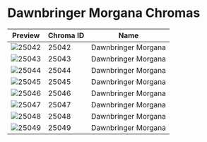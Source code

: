 # Dawnbringer Morgana Chromas



| Preview | Chroma ID | Name |
|---------|-----------|------|
| ![25042](https://raw.communitydragon.org/latest/plugins/rcp-be-lol-game-data/global/default/v1/champion-chroma-images/25/25042.png) | 25042 | Dawnbringer Morgana |
| ![25043](https://raw.communitydragon.org/latest/plugins/rcp-be-lol-game-data/global/default/v1/champion-chroma-images/25/25043.png) | 25043 | Dawnbringer Morgana |
| ![25044](https://raw.communitydragon.org/latest/plugins/rcp-be-lol-game-data/global/default/v1/champion-chroma-images/25/25044.png) | 25044 | Dawnbringer Morgana |
| ![25045](https://raw.communitydragon.org/latest/plugins/rcp-be-lol-game-data/global/default/v1/champion-chroma-images/25/25045.png) | 25045 | Dawnbringer Morgana |
| ![25046](https://raw.communitydragon.org/latest/plugins/rcp-be-lol-game-data/global/default/v1/champion-chroma-images/25/25046.png) | 25046 | Dawnbringer Morgana |
| ![25047](https://raw.communitydragon.org/latest/plugins/rcp-be-lol-game-data/global/default/v1/champion-chroma-images/25/25047.png) | 25047 | Dawnbringer Morgana |
| ![25048](https://raw.communitydragon.org/latest/plugins/rcp-be-lol-game-data/global/default/v1/champion-chroma-images/25/25048.png) | 25048 | Dawnbringer Morgana |
| ![25049](https://raw.communitydragon.org/latest/plugins/rcp-be-lol-game-data/global/default/v1/champion-chroma-images/25/25049.png) | 25049 | Dawnbringer Morgana |